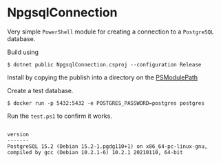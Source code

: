 # NpgsqlConnection

Very simple `PowerShell` module for creating a connection to a `PostgreSQL` database.

Build using

```
$ dotnet public NpgsqlConnection.csproj --configuration Release
```

Install by copying the publish into a directory on the [PSModulePath](https://learn.microsoft.com/en-us/powershell/module/microsoft.powershell.core/about/about_psmodulepath)

Create a test database.

```
$ docker run -p 5432:5432 -e POSTGRES_PASSWORD=postgres postgres
```

Run the `test.ps1` to confirm it works.

```

version
-------
PostgreSQL 15.2 (Debian 15.2-1.pgdg110+1) on x86_64-pc-linux-gnu, compiled by gcc (Debian 10.2.1-6) 10.2.1 20210110, 64-bit

```
